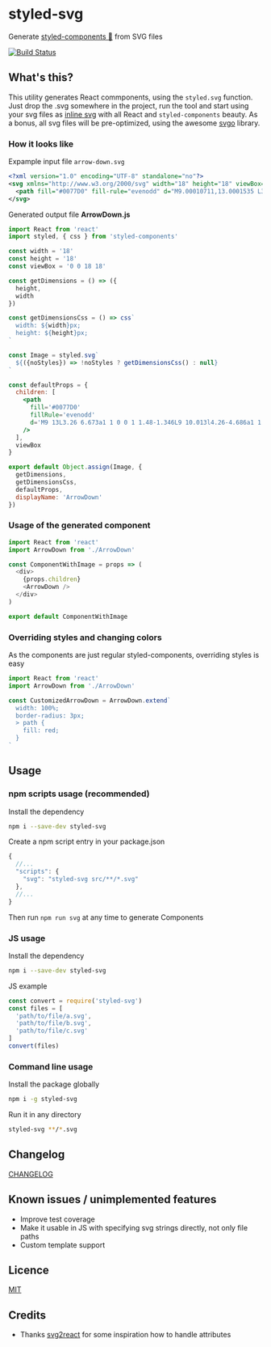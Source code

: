 # styled-svg
Generate [styled-components 💅](https://www.styled-components.com/) from SVG files  
  
[![Build Status](https://travis-ci.org/Scout24-CH/styled-svg.svg?branch=master)](https://travis-ci.org/Scout24-CH/styled-svg)

## What's this?
This utility generates React commponents, using the `styled.svg` function. Just drop the .svg somewhere in the project, run the tool and start using your svg files as [inline svg](http://caniuse.com/#feat=svg-html5) with all React and `styled-components` beauty. As a bonus, all svg files will be pre-optimized, using the awesome [svgo](https://github.com/svg/svgo) library.

### How it looks like
Expample input file `arrow-down.svg`
```xml
<?xml version="1.0" encoding="UTF-8" standalone="no"?>
<svg xmlns="http://www.w3.org/2000/svg" width="18" height="18" viewBox="0 0 18 18">
  <path fill="#0077D0" fill-rule="evenodd" d="M9.00010711,13.0001535 L3.26010711,6.67315352 C2.88910711,6.26415352 2.91810711,5.63115352 3.32710711,5.26015352 C3.73610711,4.88815352 4.36910711,4.91915352 4.74010711,5.32715352 L9.00010711,10.0131535 L13.2601071,5.32715352 C13.6311071,4.92015352 14.2641071,4.88915352 14.6731071,5.26015352 C15.0821071,5.63115352 15.1111071,6.26415352 14.7401071,6.67315352 L9.00010711,13.0001535 Z"/>
</svg>
```

Generated output file **ArrowDown.js**
```jsx
import React from 'react'
import styled, { css } from 'styled-components'

const width = '18'
const height = '18'
const viewBox = '0 0 18 18'

const getDimensions = () => ({
  height,
  width
})

const getDimensionsCss = () => css`
  width: ${width}px;
  height: ${height}px;
`

const Image = styled.svg`
  ${({noStyles}) => !noStyles ? getDimensionsCss() : null}
`

const defaultProps = {
  children: [
    <path
      fill='#0077D0'
      fillRule='evenodd'
      d='M9 13L3.26 6.673a1 1 0 0 1 1.48-1.346L9 10.013l4.26-4.686a1 1 0 0 1 1.48 1.346L9 13z'
    />
  ],
  viewBox
}

export default Object.assign(Image, {
  getDimensions,
  getDimensionsCss,
  defaultProps,
  displayName: 'ArrowDown'
})
```

### Usage of the generated component
```js
import React from 'react'
import ArrowDown from './ArrowDown'

const ComponentWithImage = props => (
  <div>
    {props.children}
    <ArrowDown />
  </div>
)

export default ComponentWithImage
```

### Overriding styles and changing colors
As the components are just regular styled-components, overriding styles is easy
```js
import React from 'react'
import ArrowDown from './ArrowDown'

const CustomizedArrowDown = ArrowDown.extend`
  width: 100%;
  border-radius: 3px;
  > path {
    fill: red;
  }
`
```

## Usage
### npm scripts usage (recommended)

Install the dependency
```bash
npm i --save-dev styled-svg
```

Create a npm script entry in your package.json
```js
{
  //...
  "scripts": {
    "svg": "styled-svg src/**/*.svg"
  },
  //...
}
```
Then run `npm run svg` at any time to generate Components

### JS usage
Install the dependency
```bash
npm i --save-dev styled-svg
```

JS example
```js
const convert = require('styled-svg')
const files = [
  'path/to/file/a.svg',
  'path/to/file/b.svg',
  'path/to/file/c.svg'
]
convert(files)
```

### Command line usage
Install the package globally
```bash
npm i -g styled-svg
```

Run it in any directory
```bash
styled-svg **/*.svg
```

## Changelog
[CHANGELOG](CHANGELOG.md)


## Known issues / unimplemented features
- Improve test coverage
- Make it usable in JS with specifying svg strings directly, not only file paths
- Custom template support

## Licence 
[MIT](LICENSE.md)

## Credits
- Thanks [svg2react](https://www.npmjs.com/package/svg2react) for some inspiration how to handle
attributes
